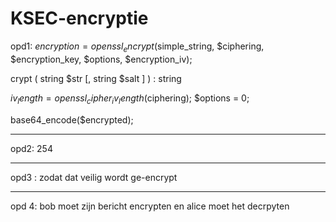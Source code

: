 # KSEC-encryptie

opd1:
$encryption = openssl_encrypt($simple_string, $ciphering, 
            $encryption_key, $options, $encryption_iv); 
                     
 crypt ( string $str [, string $salt ] ) : string
            
$iv_length = openssl_cipher_iv_length($ciphering); 
$options = 0; 

base64_encode($encrypted);
 
 --------
 
opd2:
254

-------

opd3 :
zodat dat veilig wordt ge-encrypt

--------

opd 4:
bob moet zijn bericht encrypten en alice moet het decrpyten
